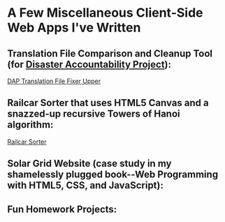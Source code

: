 # A Few Miscellaneous Client-Side Web Apps I've Written

## Translation File Comparison and Cleanup Tool (for [Disaster Accountability Project](https://www.smartresponse.org)):
[DAP Translation File Fixer Upper](https://johnsdean.github.io/misc/compareTranslationFiles.html)

## Railcar Sorter that uses HTML5 Canvas and a snazzed-up recursive Towers of Hanoi algorithm:
[Railcar Sorter](https://johnsdean.github.io/misc/railcarSorter/railcarSorter.html)

## Solar Grid Website (case study in my shamelessly plugged book--Web Programming with HTML5, CSS, and JavaScript):

## Fun Homework Projects:
